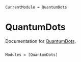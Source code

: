 ```@meta
CurrentModule = QuantumDots
```

# QuantumDots

Documentation for [QuantumDots](https://github.com/cvsvensson/QuantumDots.jl).

```@index
```

```@autodocs
Modules = [QuantumDots]
```

